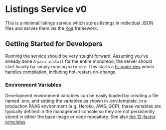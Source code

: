 # Listings Service v0

This is a minimal listings service which stores listings in individual JSON files and serves them via the [Koa](https://github.com/koajs/koa) framework.

## Getting Started for Developers

Running the service should be very staight forward. Assuming you've already done a `yarn install` for the entire monorepo, the server should start locally by simply running `yarn dev`. This starts a [ts-node-dev](https://github.com/whitecolor/ts-node-dev) which handles compilation, including hot-restart-on-change.

### Environment Variables

Development environment variables can be easily loaded by creating a file named .env, and setting the variables as shown in .env.template. In a production PAAS environment (e.g. Heroku, AWS, GCP), these variables are typically defined in the management console so they are not persistently stored in either the base image or code repository. See also [the 12-factor principles](http://12factor.net/)